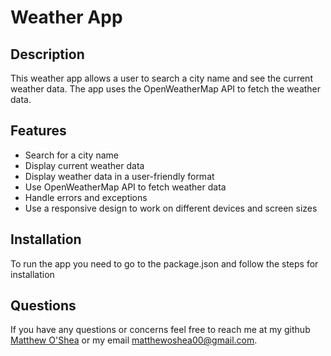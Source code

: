 # Weather App

## Description

This weather app allows a user to search a city name and see the current weather data. The app uses the OpenWeatherMap API to fetch the weather data.


## Features
- Search for a city name
- Display current weather data
- Display weather data in a user-friendly format
- Use OpenWeatherMap API to fetch weather data
- Handle errors and exceptions
- Use a responsive design to work on different devices and screen sizes

## Installation

To run the app you need to go to the package.json and follow the steps for installation

## Questions

If you have any questions or concerns feel free to reach me at my github [Matthew O'Shea](https://github.com/moshea14) or my email [matthewoshea00@gmail.com](mailto:matthewoshea00@gmail.com).